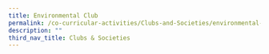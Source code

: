 ```yaml
---
title: Environmental Club
permalink: /co-curricular-activities/Clubs-and-Societies/environmental-club/
description: ""
third_nav_title: Clubs & Societies
---
```

